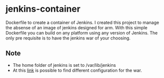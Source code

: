 # jenkins-container
Dockerfile to create a container of Jenkins.
I created this project to manage the absense of an image of jenkins designed for arm.
With this simple Dockerfile you can build on any platform using any version of Jenkins.
The only pre requisite is to have the jenkins war of your choosing.

## Note
* The home folder of jenkins is set to /var/lib/jenkins
* At this [link](https://www.jenkins.io/doc/book/installing/initial-settings/) is possible to find different configuration for the war.
